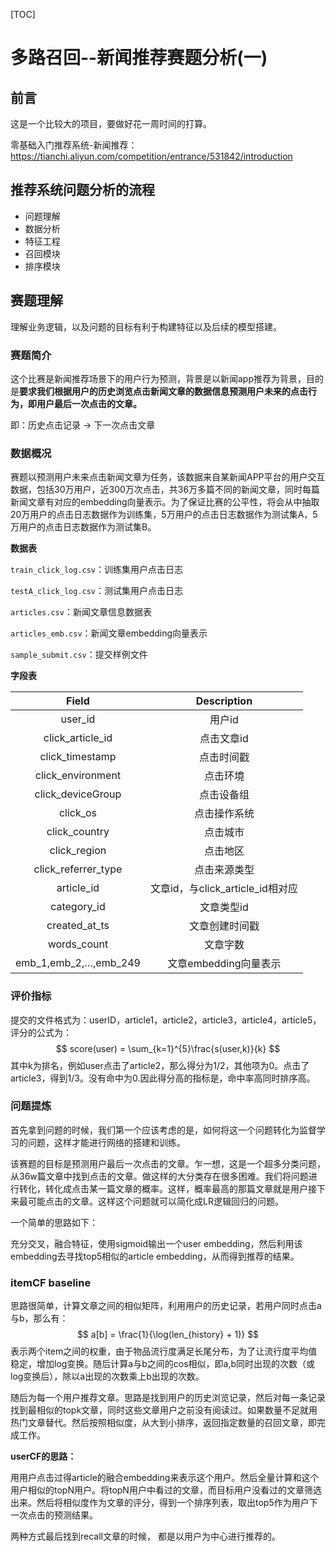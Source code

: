 [TOC]

# 多路召回--新闻推荐赛题分析(一)

## 前言

这是一个比较大的项目，要做好花一周时间的打算。

零基础入门推荐系统-新闻推荐：https://tianchi.aliyun.com/competition/entrance/531842/introduction

## 推荐系统问题分析的流程

- 问题理解
- 数据分析
- 特征工程
- 召回模块
- 排序模块

## 赛题理解

理解业务逻辑，以及问题的目标有利于构建特征以及后续的模型搭建。

### 赛题简介

这个比赛是新闻推荐场景下的用户行为预测，背景是以新闻app推荐为背景，目的是**要求我们根据用户的历史浏览点击新闻文章的数据信息预测用户未来的点击行为，即用户最后一次点击的文章。**

即：历史点击记录 -> 下一次点击文章

### 数据概况

赛题以预测用户未来点击新闻文章为任务，该数据来自某新闻APP平台的用户交互数据，包括30万用户，近300万次点击，共36万多篇不同的新闻文章，同时每篇新闻文章有对应的embedding向量表示。为了保证比赛的公平性，将会从中抽取20万用户的点击日志数据作为训练集，5万用户的点击日志数据作为测试集A，5万用户的点击日志数据作为测试集B。

**数据表**

`train_click_log.csv`：训练集用户点击日志

`testA_click_log.csv`：测试集用户点击日志

`articles.csv`：新闻文章信息数据表

`articles_emb.csv`：新闻文章embedding向量表示

`sample_submit.csv`：提交样例文件

**字段表**

|       **Field**       |         **Description**          |
| :-------------------: | :------------------------------: |
|        user_id        |              用户id              |
|   click_article_id    |            点击文章id            |
|    click_timestamp    |            点击时间戳            |
|   click_environment   |             点击环境             |
|   click_deviceGroup   |            点击设备组            |
|       click_os        |           点击操作系统           |
|     click_country     |             点击城市             |
|     click_region      |             点击地区             |
|  click_referrer_type  |           点击来源类型           |
|      article_id       | 文章id，与click_article_id相对应 |
|      category_id      |            文章类型id            |
|     created_at_ts     |          文章创建时间戳          |
|      words_count      |             文章字数             |
| emb_1,emb_2,…,emb_249 |      文章embedding向量表示       |

### 评价指标

提交的文件格式为：userID，article1，article2，article3，article4，article5，评分的公式为：
$$
score(user) = \sum_{k=1}^{5}\frac{s(user,k)}{k}
$$
其中k为排名，例如user点击了article2，那么得分为1/2，其他项为0。点击了article3，得到1/3。没有命中为0.因此得分高的指标是，命中率高同时排序高。

### 问题提炼

首先拿到问题的时候，我们第一个应该考虑的是，如何将这一个问题转化为监督学习的问题，这样才能进行网络的搭建和训练。

该赛题的目标是预测用户最后一次点击的文章。乍一想，这是一个超多分类问题，从36w篇文章中找到点击的文章。做这样的大分类存在很多困难。我们将问题进行转化，转化成点击某一篇文章的概率。这样，概率最高的那篇文章就是用户接下来最可能点击的文章。这样这个问题就可以简化成LR逻辑回归的问题。

一个简单的思路如下：

充分交叉，融合特征，使用sigmoid输出一个user embedding，然后利用该embedding去寻找top5相似的article embedding，从而得到推荐的结果。

### itemCF baseline

思路很简单，计算文章之间的相似矩阵，利用用户的历史记录，若用户同时点击a与b，那么有：
$$
a[b] = \frac{1}{\log(len_{history} + 1)}
$$
表示两个item之间的权重，由于物品流行度满足长尾分布，为了让流行度平均值稳定，增加log变换。随后计算a与b之间的cos相似，即a,b同时出现的次数（或log变换后），除以a出现的次数乘上b出现的次数。

随后为每一个用户推荐文章。思路是找到用户的历史浏览记录，然后对每一条记录找到最相似的topk文章，同时这些文章用户之前没有阅读过。如果数量不足就用热门文章替代。然后按照相似度，从大到小排序，返回指定数量的召回文章，即完成工作。

**userCF的思路：**

用用户点击过得article的融合embedding来表示这个用户。然后全量计算和这个用户相似的topN用户。将topN用户中看过的文章，而目标用户没看过的文章筛选出来。然后将相似度作为文章的评分，得到一个排序列表，取出top5作为用户下一次点击的预测结果。



两种方式最后找到recall文章的时候， 都是以用户为中心进行推荐的。



